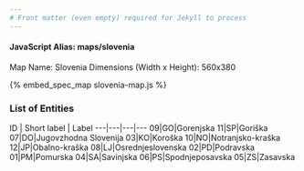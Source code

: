 ```yaml
---
# Front matter (even empty) required for Jekyll to process
---
```


#### JavaScript Alias: maps/slovenia

Map Name: Slovenia
Dimensions (Width x Height): 560x380



{% embed_spec_map slovenia-map.js %}

### List of Entities

ID | Short label | Label
---|---|---|---
09|GO|Gorenjska
11|SP|Goriška
07|DO|Jugovzhodna Slovenija
03|KO|Koroška
10|NO|Notranjsko-kraška
12|JP|Obalno-kraška
08|LJ|Osrednjeslovenska
02|PD|Podravska
01|PM|Pomurska
04|SA|Savinjska
06|PS|Spodnjeposavska
05|ZS|Zasavska

